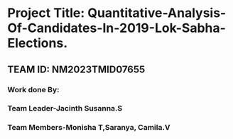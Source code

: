 # Project Title: Quantitative-Analysis-Of-Candidates-In-2019-Lok-Sabha-Elections.
## TEAM ID: NM2023TMID07655
### Work done By:
### Team Leader-Jacinth Susanna.S
### Team Members-Monisha T,Saranya, Camila.V
